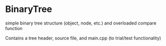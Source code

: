 # BinaryTree
simple binary tree structure (object, node, etc.) and overloaded compare function


Contains a tree header, source file, and main.cpp (to trial/test functionality)

